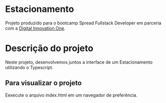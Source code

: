 # Estacionamento

Projeto produzido para o bootcamp Spread Fullstack Developer em parceria com a [Digital Innovation One](https://digitalinnovation.one).

# Descrição do projeto
Neste projeto, desenvolvemos juntos a interface de um Estacionamento utilizando o Typescript.

## Para visualizar o projeto

Eexecute o arquivo index.html em um navegador de preferência.
